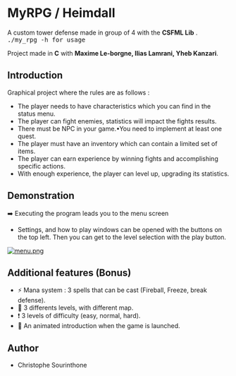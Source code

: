# MyRPG / Heimdall
A custom tower defense made in group of 4 with the __CSFML Lib__ .<br />
<kbd>./my_rpg -h for usage <kdb /> <br />

Project made in __C__ with __Maxime Le-borgne, Ilias Lamrani, Yheb Kanzari__.

## Introduction
Graphical project where the rules are as follows :
  * The player needs to have characteristics which you can find in the status menu.<br />
  * The player can fight enemies, statistics will impact the fights results.<br />
  * There must be NPC in your game.•You need to implement at least one quest.<br />
  * The player must have an inventory which can contain a limited set of items.<br />
  * The player can earn experience by winning fights and accomplishing specific actions.<br />
  * With enough experience, the player can level up, upgrading its statistics.<br />

## Demonstration
:arrow_right: Executing the program leads you to the menu screen
 * Settings, and how to play windows can be opened with the buttons on the top left. Then you can get to the level selection with the play button.
  
[![menu.png](https://imgur.com/D1vQC9x.png)](https://imgur.com/D1vQC9x.png)

## Additional features (Bonus)
 
 * :zap: Mana system : 3 spells that can be cast (Fireball, Freeze, break defense). 
 * :house_with_garden: 3 differents levels, with different map.
 *  :heavy_exclamation_mark: 3 levels of difficulty (easy, normal, hard).
 * :stars: An animated introduction when the game is launched.

## Author
 * Christophe Sourinthone
